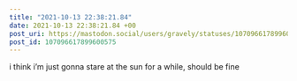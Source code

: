 ```yaml
---
title: "2021-10-13 22:38:21.84"
date: 2021-10-13 22:38:21.84 +00
post_uri: https://mastodon.social/users/gravely/statuses/107096617899600575
post_id: 107096617899600575
---
```

i think i’m just gonna stare at the sun for a while, should be fine


